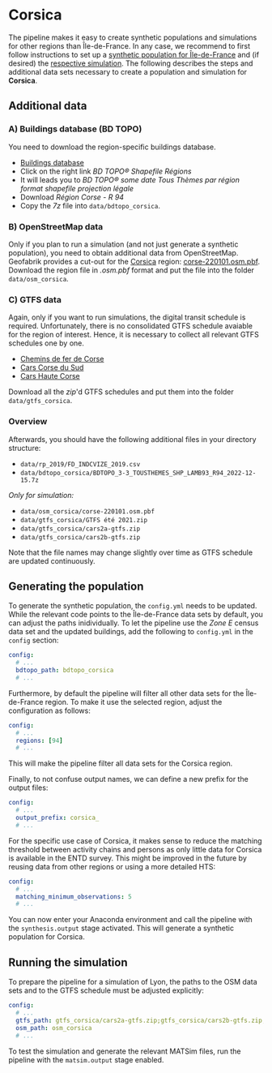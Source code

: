 # Corsica

The pipeline makes it easy to create synthetic populations and simulations
for other regions than Île-de-France. In any case, we recommend to first
follow instructions to set up a [synthetic population for Île-de-France](../population.md)
and (if desired) the [respective simulation](../simulation.md). The following
describes the steps and additional data sets necessary to create a population and
simulation for **Corsica**.

## Additional data

### A) Buildings database (BD TOPO)

You need to download the region-specific buildings database.

- [Buildings database](https://geoservices.ign.fr/bdtopo)
- Click on the right link *BD TOPO® Shapefile Régions* 
- It will leads you to *BD TOPO® some date Tous Thèmes par région format shapefile projection légale*
- Download *Région Corse - R 94*
- Copy the *7z* file into `data/bdtopo_corsica`.

### B) OpenStreetMap data

Only if you plan to run a simulation (and not just generate a synthetic population),
you need to obtain additional data from OpenStreetMap.
Geofabrik provides a cut-out for the [Corsica](https://download.geofabrik.de/europe/france/corse.html) region: [corse-220101.osm.pbf](https://download.geofabrik.de/europe/france/corse-220101.osm.pbf). Download the region file in *.osm.pbf* format and put the file into the
folder `data/osm_corsica`.

### C) GTFS data

Again, only if you want to run simulations, the digital transit schedule is required.
Unfortunately, there is no consolidated GTFS schedule avaiable for the region of interest. Hence,
it is necessary to collect all relevant GTFS schedules one by one.

- [Chemins de fer de Corse](https://www.data.corsica/explore/dataset/horaires-cfc-gtfs/export/)
- [Cars Corse du Sud](https://www.data.corsica/explore/dataset/horaires-cars2a-gtfs/export/)
- [Cars Haute Corse](https://www.data.corsica/explore/dataset/horaires-cars2b-gtfs/export/)

Download all the *zip*'d GTFS schedules and put them into the folder `data/gtfs_corsica`.

### Overview

Afterwards, you should have the following additional files in your directory structure:

- `data/rp_2019/FD_INDCVIZE_2019.csv`
- `data/bdtopo_corsica/BDTOPO_3-3_TOUSTHEMES_SHP_LAMB93_R94_2022-12-15.7z`

*Only for simulation:*

- `data/osm_corsica/corse-220101.osm.pbf`
- `data/gtfs_corsica/GTFS été 2021.zip`
- `data/gtfs_corsica/cars2a-gtfs.zip`
- `data/gtfs_corsica/cars2b-gtfs.zip`

Note that the file names may change slightly over time as GTFS schedule are
updated continuously.

## Generating the population

To generate the synthetic population, the `config.yml` needs to be updated. While
the relevant code points to the Île-de-France data sets by default, you can
adjust the paths inidividually. To let the pipeline use the *Zone E* census
data set and the updated buildings, add the following to `config.yml` in the `config` section:

```yaml
config:
  # ...
  bdtopo_path: bdtopo_corsica
  # ...
```

Furthermore, by default the pipeline will filter all other data sets for the
Île-de-France region. To make it use the selected region, adjust the
configuration as follows:

```yaml
config:
  # ...
  regions: [94]
  # ...
```

This will make the pipeline filter all data sets for the Corsica region.

Finally, to not confuse output names, we can define a new prefix for the output files:

```yaml
config:
  # ...
  output_prefix: corsica_
  # ...
```

For the specific use case of Corsica, it makes sense to reduce the matching threshold between activity chains and persons as only little data for Corsica is available in the ENTD survey. This might be improved in the future by reusing data from other regions or using a more detailed HTS:

```yaml
config:
  # ...
  matching_minimum_observations: 5
  # ...
```

You can now enter your Anaconda environment and call the pipeline with the
`synthesis.output` stage activated. This will generate a synthetic population
for Corsica.

## Running the simulation

To prepare the pipeline for a simulation of Lyon, the paths to the OSM data sets and to the GTFS schedule must be adjusted explicitly:

```yaml
config:
  # ...
  gtfs_path: gtfs_corsica/cars2a-gtfs.zip;gtfs_corsica/cars2b-gtfs.zip;gtfs_corsica/GTFS été 2021.zip
  osm_path: osm_corsica
  # ...
```

To test the simulation and generate the relevant MATSim files, run the pipeline
with the `matsim.output` stage enabled.
